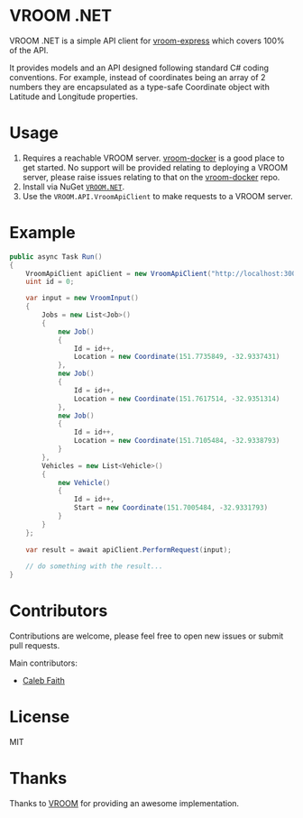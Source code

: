 # VROOM .NET

VROOM .NET is a simple API client for [vroom-express](https://github.com/VROOM-Project/vroom-express) which covers 100% of the API. 

It provides models and an API designed following standard C# coding conventions. For example, instead of coordinates being an array of 2 numbers they are encapsulated as a type-safe Coordinate object with Latitude and Longitude properties.

# Usage

1. Requires a reachable VROOM server. [vroom-docker](https://github.com/VROOM-Project/vroom-docker) is a good place to get started. No support will be provided relating to deploying a VROOM server, please raise issues relating to that on the [vroom-docker](https://github.com/VROOM-Project/vroom-docker) repo.
2. Install via NuGet [`VROOM.NET`](https://www.nuget.org/packages/VROOM.NET/1.0.0).
3. Use the `VROOM.API.VroomApiClient` to make requests to a VROOM server.

# Example

```C#
public async Task Run()
{
    VroomApiClient apiClient = new VroomApiClient("http://localhost:3000");
    uint id = 0;

    var input = new VroomInput()
    {
        Jobs = new List<Job>()
        {
            new Job()
            {
                Id = id++,
                Location = new Coordinate(151.7735849, -32.9337431)
            },
            new Job()
            {
                Id = id++,
                Location = new Coordinate(151.7617514, -32.9351314)
            },
            new Job()
            {
                Id = id++,
                Location = new Coordinate(151.7105484, -32.9338793)
            }
        },
        Vehicles = new List<Vehicle>()
        {
            new Vehicle()
            {
                Id = id++,
                Start = new Coordinate(151.7005484, -32.9331793)
            }
        }
    };
    
    var result = await apiClient.PerformRequest(input);
    
    // do something with the result...
}
```

# Contributors

Contributions are welcome, please feel free to open new issues or submit pull requests.

Main contributors:
* [Caleb Faith](https://github.com/calebfaith)

# License

MIT

# Thanks

Thanks to [VROOM](https://github.com/VROOM-Project) for providing an awesome implementation.
